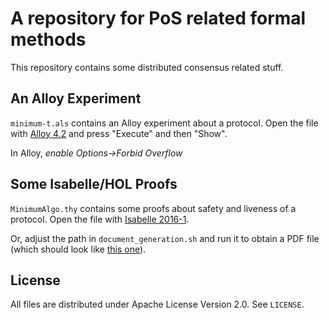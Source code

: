 # A repository for PoS related formal methods

This repository contains some distributed consensus related stuff.

## An Alloy Experiment

`minimum-t.als` contains an Alloy experiment about a protocol.  Open the file with [Alloy 4.2](http://alloy.mit.edu/alloy/) and press "Execute" and then "Show".

In Alloy, *enable Options->Forbid Overflow*

## Some Isabelle/HOL Proofs

`MinimumAlgo.thy` contains some proofs about safety and liveness of a protocol.  Open the file with [Isabelle 2016-1](http://isabelle.in.tum.de/).

Or, adjust the path in `document_generation.sh` and run it to obtain a PDF file (which should look like [this one](https://yoichihirai.com/minimal.pdf)).

## License

All files are distributed under Apache License Version 2.0.  See `LICENSE`.
